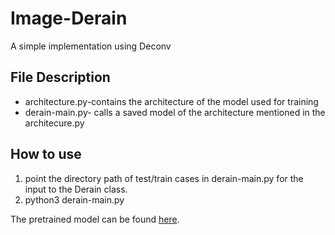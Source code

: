 # Image-Derain
A simple implementation using Deconv

## File Description
* architecture.py-contains the architecture of the model used for training
* derain-main.py- calls a saved model of the architecture mentioned in the architecure.py

## How to use
1. point the directory path of test/train cases in derain-main.py for the input to the Derain class.
2. python3 derain-main.py

The pretrained model can be found [here](https://drive.google.com/file/d/1AuMLkutFmtZCZfDRe0y2rNY7lCLqHOfV/view).
